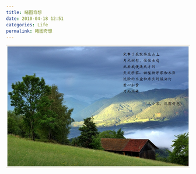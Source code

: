 ```yaml
---
title: 睹图奇想
date: 2010-04-18 12:51
categories: Life
permalink: 睹图奇想
---
```


![](/image/图/睹图奇想01.jpg)